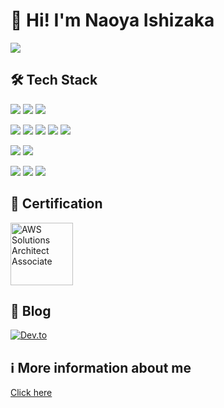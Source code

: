 # 👋 Hi! I'm Naoya Ishizaka

![](https://github-profile-summary-cards.vercel.app/api/cards/profile-details?username=noah-00&theme=dracula)

## 🛠 Tech Stack

<!-- Language -->
<img src="https://img.shields.io/badge/-Javascript-F7DF1E.svg?logo=javascript&style=flat"> <img src="https://img.shields.io/badge/-TypeScript-007ACC.svg?logo=typescript&style=flat"> <img src="https://img.shields.io/badge/-Ruby-CC342D.svg?logo=ruby&style=flat">

<!-- Framework, Library -->
<img src="https://img.shields.io/badge/-React-555.svg?logo=react&style=flat"> <img src="https://img.shields.io/badge/-Next.js-000000.svg?logo=next.js&style=flat"> <img src="https://img.shields.io/badge/-Vue.js-4FC08D.svg?logo=vue.js&style=flat"> <img src="https://img.shields.io/badge/-Nuxt.js-00C58E.svg?logo=nuxt.js&style=flat"> <img src="https://img.shields.io/badge/-Rails-CC0000.svg?logo=rails&style=flat">

<!-- OS, Infrastructure -->
<img src="https://img.shields.io/badge/-Amazon%20aws-232F3E.svg?logo=amazon-aws&style=flat"> <img src="https://img.shields.io/badge/-Linux-FCC624.svg?logo=linux&style=flat">

<!-- Dev Tool -->
<img src="https://img.shields.io/badge/-Docker-1488C6.svg?logo=docker&style=flat"> <img src="https://img.shields.io/badge/-Github-181717.svg?logo=github&style=flat"> <img src="https://img.shields.io/badge/-Visualstudiocode-007ACC.svg?logo=visualstudiocode&style=flat">

## 👑 Certification

<a href="https://www.credly.com/badges/a668199b-f4e8-462a-8d2e-f6dbcc4cf826/public_url">
<img class="icon-image" height="100" src="https://user-images.githubusercontent.com/58158037/107533438-48ad8d80-6c02-11eb-9b50-7589e676af34.png" alt="AWS Solutions Architect Associate" />
</a>

## 📘 Blog
[![Dev.to](https://img.shields.io/badge/Dev.to-0A0A0A?logo=devdotto&logoColor=white)](https://dev.to/noah-00)


## ℹ️ More information about me

<a href="https://noah-profile.vercel.app/" target="_blank">
  <p>Click here</p>
</a>
